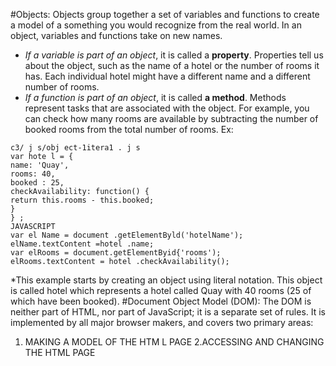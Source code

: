 #Objects:
Objects group together a set of variables and functions to create a model 
of a something you would recognize from the real world. In an object, 
variables and functions take on new names.
* *If a variable is part of an object*, it is called a 
**property**. Properties tell us about the object, such as 
the name of a hotel or the number of rooms it has. 
Each individual hotel might have a different name 
and a different number of rooms.
* *If a function is part of an object*, it is called **a method**. 
Methods represent tasks that are associated with 
the object. For example, you can check how many 
rooms are available by subtracting the number of 
booked rooms from the total number of rooms.
Ex:
```
c3/ j s/obj ect-1itera1 . j s 
var hote l = { 
name: 'Quay', 
rooms: 40, 
booked : 25, 
checkAvailability: function() { 
return this.rooms - this.booked; 
} 
} ; 
JAVASCRIPT 
var el Name = document .getElementByld('hotelName'); 
elName.textContent =hotel .name; 
var elRooms = document.getElementByid{'rooms'); 
elRooms.textContent = hotel .checkAvailability();
```
*This example starts by creating 
an object using literal notation. 
This object is called hotel which 
represents a hotel called Quay 
with 40 rooms (25 of which have 
been booked).
#Document Object Model (DOM):
The DOM is neither part of HTML, nor part of JavaScript; it is a separate set of rules. 
It is implemented by all major browser makers, and covers two primary areas: 
1. MAKING A MODEL OF THE HTM L PAGE 
2.ACCESSING AND CHANGING THE HTML PAGE 

